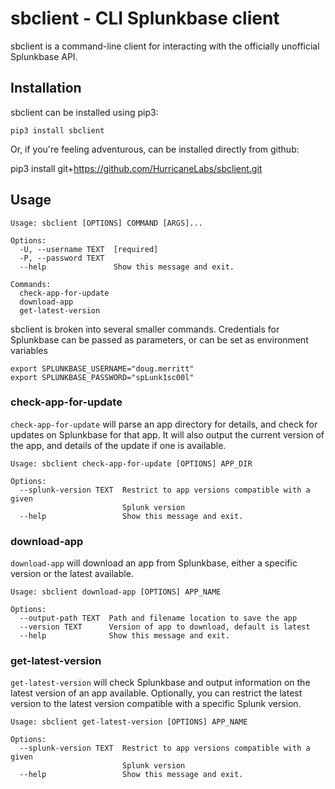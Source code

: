 # sbclient - CLI Splunkbase client

sbclient is a command-line client for interacting with the officially unofficial Splunkbase API.

## Installation

sbclient can be installed using pip3:

    pip3 install sbclient

Or, if you're feeling adventurous, can be installed directly from
github:

   pip3 install git+https://github.com/HurricaneLabs/sbclient.git


## Usage

    Usage: sbclient [OPTIONS] COMMAND [ARGS]...

    Options:
      -U, --username TEXT  [required]
      -P, --password TEXT
      --help               Show this message and exit.

    Commands:
      check-app-for-update
      download-app
      get-latest-version

sbclient is broken into several smaller commands. Credentials for Splunkbase can be passed as
parameters, or can be set as environment variables

    export SPLUNKBASE_USERNAME="doug.merritt"
    export SPLUNKBASE_PASSWORD="spLunk1sc00l"

### check-app-for-update

`check-app-for-update` will parse an app directory for details, and check for updates on
Splunkbase for that app. It will also output the current version of the app, and details of the
update if one is available.

    Usage: sbclient check-app-for-update [OPTIONS] APP_DIR

    Options:
      --splunk-version TEXT  Restrict to app versions compatible with a given
                             Splunk version
      --help                 Show this message and exit.

### download-app

`download-app` will download an app from Splunkbase, either a specific version or the latest
available.

    Usage: sbclient download-app [OPTIONS] APP_NAME

    Options:
      --output-path TEXT  Path and filename location to save the app
      --version TEXT      Version of app to download, default is latest
      --help              Show this message and exit.


### get-latest-version

`get-latest-version` will check Splunkbase and output information on the latest version of an app
available. Optionally, you can restrict the latest version to the latest version compatible with a
specific Splunk version.

    Usage: sbclient get-latest-version [OPTIONS] APP_NAME

    Options:
      --splunk-version TEXT  Restrict to app versions compatible with a given
                             Splunk version
      --help                 Show this message and exit.
